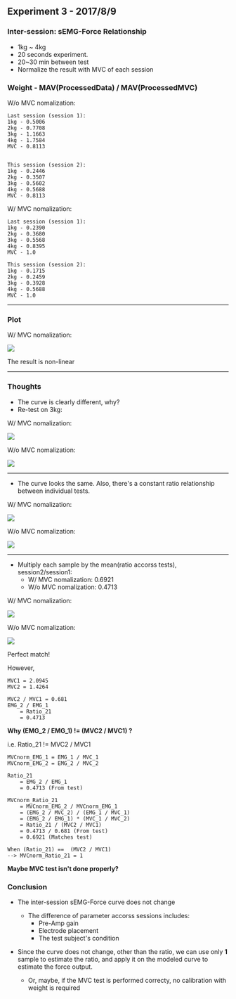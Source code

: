 ## Experiment 3 - 2017/8/9


### Inter-session: sEMG-Force Relationship
* 1kg ~ 4kg
* 20 seconds experiment.
* 20~30 min between test
* Normalize the result with MVC of each session

### Weight - MAV(ProcessedData) / MAV(ProcessedMVC)


W/o MVC nomalization:

```
Last session (session 1):
1kg - 0.5006
2kg - 0.7708
3kg - 1.1663
4kg - 1.7584
MVC - 0.8113


This session (session 2):
1kg - 0.2446
2kg - 0.3507
3kg - 0.5602
4kg - 0.5688
MVC - 0.8113
```

W/ MVC nomalization:

```
Last session (session 1):
1kg - 0.2390
2kg - 0.3680
3kg - 0.5568
4kg - 0.8395
MVC - 1.0

This session (session 2):
1kg - 0.1715
2kg - 0.2459
3kg - 0.3928
4kg - 0.5688
MVC - 1.0
```
---

### Plot

W/ MVC nomalization:

![](https://raw.githubusercontent.com/dymnz/sEMG/master/Reports/wang/pics/exp3_2017_8_9/norm_weight_semg.png)

The result is non-linear

---

### Thoughts
* The curve is clearly different, why?
* Re-test on 3kg:

W/ MVC nomalization:

![](https://raw.githubusercontent.com/dymnz/sEMG/master/Reports/wang/pics/exp3_2017_8_9/norm_weight_semg_retest_3kg.png)

W/o MVC nomalization:

![](https://raw.githubusercontent.com/dymnz/sEMG/master/Reports/wang/pics/exp3_2017_8_9/raw_weight_semg_retest_3kg.png)

---

* The curve looks the same. Also, there's a constant ratio relationship between individual tests.

W/ MVC nomalization:

![](https://raw.githubusercontent.com/dymnz/sEMG/master/Reports/wang/pics/exp3_2017_8_9/norm_ratio_constant.png)

W/o MVC nomalization:

![](https://raw.githubusercontent.com/dymnz/sEMG/master/Reports/wang/pics/exp3_2017_8_9/raw_ratio_constant.png)

---

* Multiply each sample by the mean(ratio accorss tests), session2/session1: 
	* W/ MVC nomalization: 0.6921
	* W/o MVC nomalization: 0.4713 

W/ MVC nomalization:

![](https://raw.githubusercontent.com/dymnz/sEMG/master/Reports/wang/pics/exp3_2017_8_9/adjusted_norm_weight_semg_retest_3kg.png)

W/o MVC nomalization:

![](https://raw.githubusercontent.com/dymnz/sEMG/master/Reports/wang/pics/exp3_2017_8_9/adjusted_raw_weight_semg_retest_3kg.png)

Perfect match! 


However,

```
MVC1 = 2.0945 
MVC2 = 1.4264

MVC2 / MVC1 = 0.681
EMG_2 / EMG_1
	= Ratio_21
	= 0.4713
```
**Why (EMG_2 / EMG_1) != (MVC2 / MVC1) ?**

i.e. Ratio_21 !=  MVC2 / MVC1


```
MVCnorm_EMG_1 = EMG_1 / MVC_1
MVCnorm_EMG_2 = EMG_2 / MVC_2

Ratio_21
	= EMG_2 / EMG_1
	= 0.4713 (From test)

MVCnorm_Ratio_21
	= MVCnorm_EMG_2 / MVCnorm_EMG_1
	= (EMG_2 / MVC_2) / (EMG_1 / MVC_1)
	= (EMG_2 / EMG_1) * (MVC_1 / MVC_2)
	= Ratio_21 / (MVC2 / MVC1)
	= 0.4713 / 0.681 (From test)
	= 0.6921 (Matches test)

When (Ratio_21) ==  (MVC2 / MVC1)
--> MVCnorm_Ratio_21 = 1
```
**Maybe MVC test isn't done properly?**



### Conclusion
* The inter-session sEMG-Force curve does not change
	* The difference of parameter accorss sessions includes:
		* Pre-Amp gain
		* Electrode placement
		* The test subject's condition

* Since the curve does not change, other than the ratio, we can use only **1** sample to estimate the ratio, and apply it on the modeled curve to estimate the force output.
	* Or, maybe, if the MVC test is performed correcty, no calibration with weight is required
